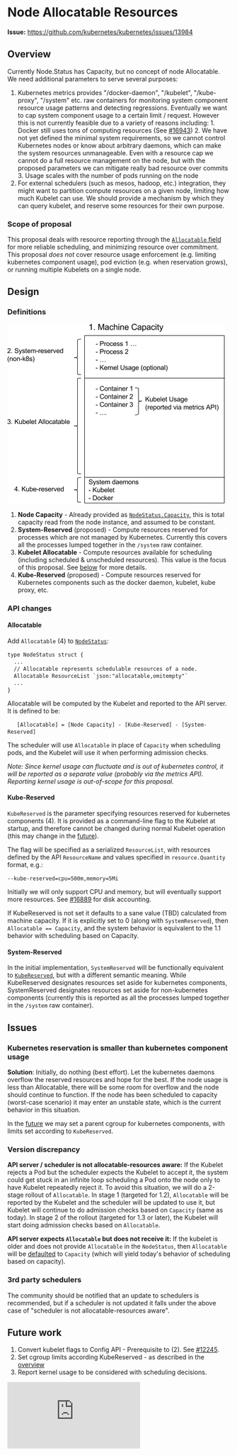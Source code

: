 <!-- BEGIN MUNGE: UNVERSIONED_WARNING -->


<!-- END MUNGE: UNVERSIONED_WARNING -->

# Node Allocatable Resources

**Issue:** https://github.com/kubernetes/kubernetes/issues/13984

## Overview

Currently Node.Status has Capacity, but no concept of node Allocatable. We need additional
parameters to serve several purposes:

1. Kubernetes metrics provides "/docker-daemon", "/kubelet",
   "/kube-proxy", "/system" etc. raw containers for monitoring system component resource usage
   patterns and detecting regressions. Eventually we want to cap system component usage to a certain
   limit / request. However this is not currently feasible due to a variety of reasons including:
       1. Docker still uses tons of computing resources (See
          [#16943](https://github.com/kubernetes/kubernetes/issues/16943))
       2. We have not yet defined the minimal system requirements, so we cannot control Kubernetes
          nodes or know about arbitrary daemons, which can make the system resources
          unmanageable. Even with a resource cap we cannot do a full resource management on the
          node, but with the proposed parameters we can mitigate really bad resource over commits
       3. Usage scales with the number of pods running on the node
2. For external schedulers (such as mesos, hadoop, etc.) integration, they might want to partition
   compute resources on a given node, limiting how much Kubelet can use. We should provide a
   mechanism by which they can query kubelet, and reserve some resources for their own purpose.

### Scope of proposal

This proposal deals with resource reporting through the [`Allocatable` field](#allocatable) for more
reliable scheduling, and minimizing resource over commitment. This proposal *does not* cover
resource usage enforcement (e.g. limiting kubernetes component usage), pod eviction (e.g. when
reservation grows), or running multiple Kubelets on a single node.

## Design

### Definitions

![image](node-allocatable.png)

1. **Node Capacity** - Already provided as
   [`NodeStatus.Capacity`](https://htmlpreview.github.io/?https://github.com/kubernetes/kubernetes/blob/v1.4.0-alpha.0/docs/api-reference/v1/definitions.html#_v1_nodestatus),
   this is total capacity read from the node instance, and assumed to be constant.
2. **System-Reserved** (proposed) - Compute resources reserved for processes which are not managed by
   Kubernetes. Currently this covers all the processes lumped together in the `/system` raw
   container.
3. **Kubelet Allocatable** - Compute resources available for scheduling (including scheduled &
   unscheduled resources). This value is the focus of this proposal. See [below](#api-changes) for
   more details.
4. **Kube-Reserved** (proposed) - Compute resources reserved for Kubernetes components such as the
   docker daemon, kubelet, kube proxy, etc.

### API changes

#### Allocatable

Add `Allocatable` (4) to
[`NodeStatus`](https://htmlpreview.github.io/?https://github.com/kubernetes/kubernetes/blob/v1.4.0-alpha.0/docs/api-reference/v1/definitions.html#_v1_nodestatus):

```
type NodeStatus struct {
  ...
  // Allocatable represents schedulable resources of a node.
  Allocatable ResourceList `json:"allocatable,omitempty"`
  ...
}
```

Allocatable will be computed by the Kubelet and reported to the API server. It is defined to be:

```
   [Allocatable] = [Node Capacity] - [Kube-Reserved] - [System-Reserved]
```

The scheduler will use `Allocatable` in place of `Capacity` when scheduling pods, and the Kubelet
will use it when performing admission checks.

*Note: Since kernel usage can fluctuate and is out of kubernetes control, it will be reported as a
 separate value (probably via the metrics API). Reporting kernel usage is out-of-scope for this
 proposal.*

#### Kube-Reserved

`KubeReserved` is the parameter specifying resources reserved for kubernetes components (4). It is
provided as a command-line flag to the Kubelet at startup, and therefore cannot be changed during
normal Kubelet operation (this may change in the [future](#future-work)).

The flag will be specified as a serialized `ResourceList`, with resources defined by the API
`ResourceName` and values specified in `resource.Quantity` format, e.g.:

```
--kube-reserved=cpu=500m,memory=5Mi
```

Initially we will only support CPU and memory, but will eventually support more resources. See
[#16889](https://github.com/kubernetes/kubernetes/pull/16889) for disk accounting.

If KubeReserved is not set it defaults to a sane value (TBD) calculated from machine capacity. If it
is explicitly set to 0 (along with `SystemReserved`), then `Allocatable == Capacity`, and the system
behavior is equivalent to the 1.1 behavior with scheduling based on Capacity.

#### System-Reserved

In the initial implementation, `SystemReserved` will be functionally equivalent to
[`KubeReserved`](#system-reserved), but with a different semantic meaning. While KubeReserved
designates resources set aside for kubernetes components, SystemReserved designates resources set
aside for non-kubernetes components (currently this is reported as all the processes lumped
together in the `/system` raw container).

## Issues

### Kubernetes reservation is smaller than kubernetes component usage

**Solution**: Initially, do nothing (best effort). Let the kubernetes daemons overflow the reserved
resources and hope for the best. If the node usage is less than Allocatable, there will be some room
for overflow and the node should continue to function. If the node has been scheduled to capacity
(worst-case scenario) it may enter an unstable state, which is the current behavior in this
situation.

In the [future](#future-work) we may set a parent cgroup for kubernetes components, with limits set
according to `KubeReserved`.

### Version discrepancy

**API server / scheduler is not allocatable-resources aware:** If the Kubelet rejects a Pod but the
  scheduler expects the Kubelet to accept it, the system could get stuck in an infinite loop
  scheduling a Pod onto the node only to have Kubelet repeatedly reject it. To avoid this situation,
  we will do a 2-stage rollout of `Allocatable`. In stage 1 (targeted for 1.2), `Allocatable` will
  be reported by the Kubelet and the scheduler will be updated to use it, but Kubelet will continue
  to do admission checks based on `Capacity` (same as today). In stage 2 of the rollout (targeted
  for 1.3 or later), the Kubelet will start doing admission checks based on `Allocatable`.

**API server expects `Allocatable` but does not receive it:** If the kubelet is older and does not
  provide `Allocatable` in the `NodeStatus`, then `Allocatable` will be
  [defaulted](../../pkg/api/v1/defaults.go) to
  `Capacity` (which will yield today's behavior of scheduling based on capacity).

### 3rd party schedulers

The community should be notified that an update to schedulers is recommended, but if a scheduler is
not updated it falls under the above case of "scheduler is not allocatable-resources aware".

## Future work

1. Convert kubelet flags to Config API - Prerequisite to (2). See
   [#12245](https://github.com/kubernetes/kubernetes/issues/12245).
2. Set cgroup limits according KubeReserved - as described in the [overview](#overview)
3. Report kernel usage to be considered with scheduling decisions.





<!-- BEGIN MUNGE: IS_VERSIONED -->
<!-- TAG IS_VERSIONED -->
<!-- END MUNGE: IS_VERSIONED -->


<!-- BEGIN MUNGE: GENERATED_ANALYTICS -->
[![Analytics](https://kubernetes-site.appspot.com/UA-36037335-10/GitHub/docs/proposals/node-allocatable.md?pixel)]()
<!-- END MUNGE: GENERATED_ANALYTICS -->
